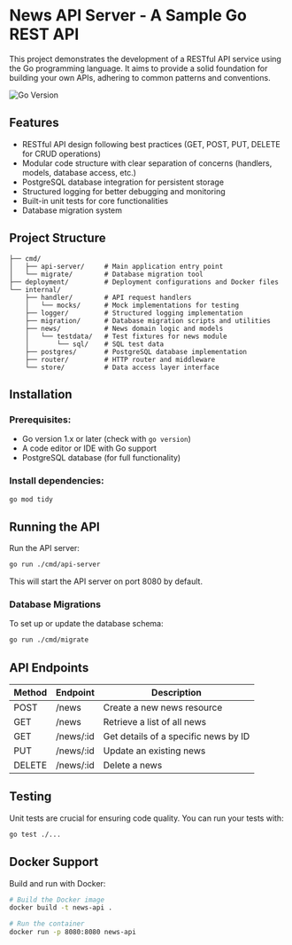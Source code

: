 # News API Server - A Sample Go REST API

This project demonstrates the development of a RESTful API service using the Go programming language. It aims to provide a solid foundation for building your own APIs, adhering to common patterns and conventions.

![Go Version](https://img.shields.io/badge/Go-1.x+-00ADD8?style=flat&logo=go)

## Features

* RESTful API design following best practices (GET, POST, PUT, DELETE for CRUD operations)
* Modular code structure with clear separation of concerns (handlers, models, database access, etc.)
* PostgreSQL database integration for persistent storage
* Structured logging for better debugging and monitoring
* Built-in unit tests for core functionalities
* Database migration system

## Project Structure

```
├── cmd/
│   ├── api-server/     # Main application entry point
│   └── migrate/        # Database migration tool
├── deployment/         # Deployment configurations and Docker files
└── internal/
    ├── handler/        # API request handlers
    │   └── mocks/      # Mock implementations for testing
    ├── logger/         # Structured logging implementation
    ├── migration/      # Database migration scripts and utilities
    ├── news/           # News domain logic and models
    │   └── testdata/   # Test fixtures for news module
    │       └── sql/    # SQL test data
    ├── postgres/       # PostgreSQL database implementation
    ├── router/         # HTTP router and middleware
    └── store/          # Data access layer interface
```

## Installation

### Prerequisites:
- Go version 1.x or later (check with `go version`)
- A code editor or IDE with Go support
- PostgreSQL database (for full functionality)

### Install dependencies:
```bash
go mod tidy
```

## Running the API

Run the API server:
```bash
go run ./cmd/api-server
```

This will start the API server on port 8080 by default.

### Database Migrations

To set up or update the database schema:
```bash
go run ./cmd/migrate
```

## API Endpoints

| Method | Endpoint    | Description                              |
|--------|-------------|------------------------------------------|
| POST   | /news       | Create a new news resource               |
| GET    | /news       | Retrieve a list of all news              |
| GET    | /news/:id   | Get details of a specific news by ID     |
| PUT    | /news/:id   | Update an existing news                  |
| DELETE | /news/:id   | Delete a news                            |

## Testing

Unit tests are crucial for ensuring code quality. You can run your tests with:

```bash
go test ./...
```

## Docker Support

Build and run with Docker:

```bash
# Build the Docker image
docker build -t news-api .

# Run the container
docker run -p 8080:8080 news-api
```
